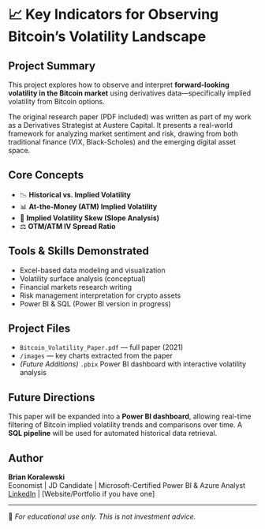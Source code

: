 # 📈 Key Indicators for Observing Bitcoin’s Volatility Landscape

## Project Summary
This project explores how to observe and interpret **forward-looking volatility in the Bitcoin market** using derivatives data—specifically implied volatility from Bitcoin options.

The original research paper (PDF included) was written as part of my work as a Derivatives Strategist at Austere Capital. It presents a real-world framework for analyzing market sentiment and risk, drawing from both traditional finance (VIX, Black-Scholes) and the emerging digital asset space.

## Core Concepts
- 📉 **Historical vs. Implied Volatility**
- 📊 **At-the-Money (ATM) Implied Volatility**
- 📐 **Implied Volatility Skew (Slope Analysis)**
- ⚖️ **OTM/ATM IV Spread Ratio**

## Tools & Skills Demonstrated
- Excel-based data modeling and visualization
- Volatility surface analysis (conceptual)
- Financial markets research writing
- Risk management interpretation for crypto assets
- Power BI & SQL (Power BI version in progress)

## Project Files
- `Bitcoin_Volatility_Paper.pdf` — full paper (2021)
- `/images` — key charts extracted from the paper
- *(Future Additions)* `.pbix` Power BI dashboard with interactive volatility analysis

## Future Directions
This paper will be expanded into a **Power BI dashboard**, allowing real-time filtering of Bitcoin implied volatility trends and comparisons over time. A **SQL pipeline** will be used for automated historical data retrieval.

## Author
**Brian Koralewski**  
Economist | JD Candidate | Microsoft-Certified Power BI & Azure Analyst  
[LinkedIn](https://www.linkedin.com/in/briankoralewski/) | [Website/Portfolio if you have one]

---

📘 *For educational use only. This is not investment advice.*
